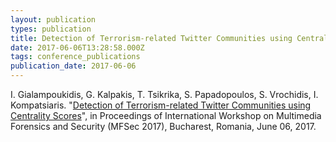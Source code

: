 ```yaml
---
layout: publication
types: publication
title: Detection of Terrorism-related Twitter Communities using Centrality Scores
date: 2017-06-06T13:28:58.000Z
tags: conference_publications
publication_date: 2017-06-06
---
```

I. Gialampoukidis, G. Kalpakis, T. Tsikrika, S. Papadopoulos, S. Vrochidis, I. Kompatsiaris. "[Detection of Terrorism-related Twitter Communities using Centrality Scores](https://www.researchgate.net/publication/317158997_Detection_of_Terrorism-related_Twitter_Communities_using_Centrality_Scores)", in Proceedings of International Workshop on Multimedia Forensics and Security (MFSec 2017), Bucharest, Romania, June 06, 2017.